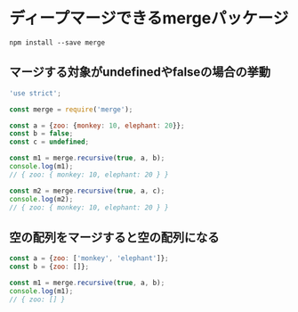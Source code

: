 # ディープマージできるmergeパッケージ

`npm install --save merge`

## マージする対象がundefinedやfalseの場合の挙動

```js
'use strict';

const merge = require('merge');

const a = {zoo: {monkey: 10, elephant: 20}};
const b = false;
const c = undefined;

const m1 = merge.recursive(true, a, b);
console.log(m1);
// { zoo: { monkey: 10, elephant: 20 } }

const m2 = merge.recursive(true, a, c);
console.log(m2);
// { zoo: { monkey: 10, elephant: 20 } }
```

## 空の配列をマージすると空の配列になる

```js
const a = {zoo: ['monkey', 'elephant']};
const b = {zoo: []};

const m1 = merge.recursive(true, a, b);
console.log(m1);
// { zoo: [] }
```
